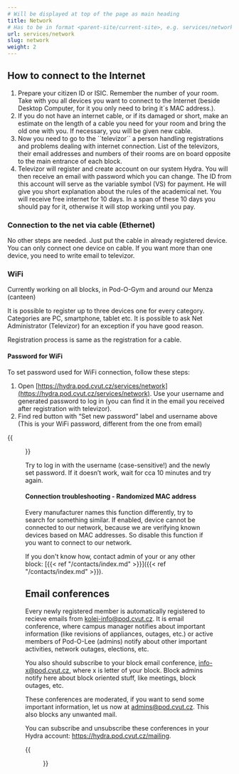 ```yaml
---
# Will be displayed at top of the page as main heading
title: Network
# Has to be in format <parent-site/current-site>, e.g. services/network (notice missing slash at the beginning)
url: services/network
slug: network
weight: 2
---
```


## How to connect to the Internet

1. Prepare your citizen ID or ISIC. Remember the number of your room. Take with you all devices you want to connect to the Internet (beside Desktop Computer, for it you only need to bring it´s MAC address.).
2. If you do not have an internet cable, or if its damaged or short, make an estimate on the length of a cable you need for your room and bring the old one with you. If necessary, you will be given new cable.
3. Now you need to go to the ´´televizor´´ a person handling registrations and problems dealing with internet connection. List of the televizors, their email addresses and numbers of their rooms are on board opposite to the main entrance of each block.
4. Televizor will register and create account on our system Hydra. You will then receive an email with password which you can change. The ID from this account will serve as the variable symbol (VS) for payment. He will give you short explanation about the rules of the academical net. You will receive free internet for 10 days. In a span of these 10 days you should pay for it, otherwise it will stop working until you pay.

### Connection to the net via cable (Ethernet)

No other steps are needed. Just put the cable in already registered device. You can only connect one device on cable. If you want more than one device, you need to write email to televizor.

### WiFi

Currently working on all blocks, in Pod-O-Gym and around our Menza (canteen)

It is possible to register up to three devices one for every category. Categories are PC, smartphone, tablet etc. It is possible to ask Net Administrator (Televizor) for an exception if you have good reason.

Registration process is same as the registration for a cable.

#### Password for WiFi

To set password used for WiFi connection, follow these steps:

1. Open [https://hydra.pod.cvut.cz/services/network](https://hydra.pod.cvut.cz/services/network). Use your username and generated password to log in (you can find it in the email you received after registration with televizor).
2. Find red button with “Set new password” label and username above (This is your WiFi password, different from the one from email)

{{<figure src="images/services/network/hydra_wifi_password.png" alt="WiFi password setup Hydra" imgop="rt_fit">}}

Try to log in with the username (case-sensitive!) and the newly set password. If it doesn’t work, wait for cca 10 minutes and try again.

#### Connection troubleshooting - Randomized MAC address

Every manufacturer names this function differently, try to search for something similar. If enabled, device cannot be connected to our network, because we are verifying known devices based on MAC addresses. So disable this function if you want to connect to our network.

If you don't know how, contact admin of your or any other block: [{{< ref "/contacts/index.md" >}}]({{< ref "/contacts/index.md" >}}).

## Email conferences

Every newly registered member is automatically registered to recieve emails from kolej-info@pod.cvut.cz. It is email conference, where campus manager notifies about important information (like revisions of appliances, outages, etc.) or active members of Pod-O-Lee (admins) notify about other important activities, network outages, elections, etc.

You also should subscribe to your block email conference, info-x@pod.cvut.cz, where x is letter of your block. Block admins notify here about block oriented stuff, like meetings, block outages, etc.

These conferences are moderated, if you want to send some important information, let us now at admins@pod.cvut.cz. This also blocks any unwanted mail.

You can subscribe and unsubscribe these conferences in your Hydra account: https://hydra.pod.cvut.cz/mailing.

{{<figure src="images/services/network/hydra_mailing.png" alt="Email conferences in Hydra" imgop="rt_fit">}}
